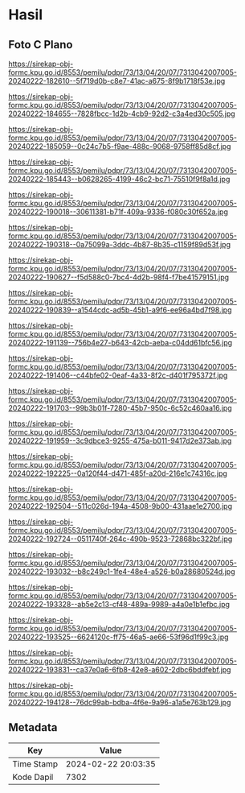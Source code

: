 # Hasil

## Foto C Plano

https://sirekap-obj-formc.kpu.go.id/8553/pemilu/pdpr/73/13/04/20/07/7313042007005-20240222-182610--5f719d0b-c8e7-41ac-a675-8f9b1718f53e.jpg

https://sirekap-obj-formc.kpu.go.id/8553/pemilu/pdpr/73/13/04/20/07/7313042007005-20240222-184655--7828fbcc-1d2b-4cb9-92d2-c3a4ed30c505.jpg

https://sirekap-obj-formc.kpu.go.id/8553/pemilu/pdpr/73/13/04/20/07/7313042007005-20240222-185059--0c24c7b5-f9ae-488c-9068-9758ff85d8cf.jpg

https://sirekap-obj-formc.kpu.go.id/8553/pemilu/pdpr/73/13/04/20/07/7313042007005-20240222-185443--b0628265-4199-46c2-bc71-75510f9f8a1d.jpg

https://sirekap-obj-formc.kpu.go.id/8553/pemilu/pdpr/73/13/04/20/07/7313042007005-20240222-190018--30611381-b71f-409a-9336-f080c30f652a.jpg

https://sirekap-obj-formc.kpu.go.id/8553/pemilu/pdpr/73/13/04/20/07/7313042007005-20240222-190318--0a75099a-3ddc-4b87-8b35-c1159f89d53f.jpg

https://sirekap-obj-formc.kpu.go.id/8553/pemilu/pdpr/73/13/04/20/07/7313042007005-20240222-190627--f5d588c0-7bc4-4d2b-98f4-f7be41579151.jpg

https://sirekap-obj-formc.kpu.go.id/8553/pemilu/pdpr/73/13/04/20/07/7313042007005-20240222-190839--a1544cdc-ad5b-45b1-a9f6-ee96a4bd7f98.jpg

https://sirekap-obj-formc.kpu.go.id/8553/pemilu/pdpr/73/13/04/20/07/7313042007005-20240222-191139--756b4e27-b643-42cb-aeba-c04dd61bfc56.jpg

https://sirekap-obj-formc.kpu.go.id/8553/pemilu/pdpr/73/13/04/20/07/7313042007005-20240222-191406--c44bfe02-0eaf-4a33-8f2c-d401f795372f.jpg

https://sirekap-obj-formc.kpu.go.id/8553/pemilu/pdpr/73/13/04/20/07/7313042007005-20240222-191703--99b3b01f-7280-45b7-950c-6c52c460aa16.jpg

https://sirekap-obj-formc.kpu.go.id/8553/pemilu/pdpr/73/13/04/20/07/7313042007005-20240222-191959--3c9dbce3-9255-475a-b011-9417d2e373ab.jpg

https://sirekap-obj-formc.kpu.go.id/8553/pemilu/pdpr/73/13/04/20/07/7313042007005-20240222-192225--0a120f44-d471-485f-a20d-216e1c74316c.jpg

https://sirekap-obj-formc.kpu.go.id/8553/pemilu/pdpr/73/13/04/20/07/7313042007005-20240222-192504--511c026d-194a-4508-9b00-431aae1e2700.jpg

https://sirekap-obj-formc.kpu.go.id/8553/pemilu/pdpr/73/13/04/20/07/7313042007005-20240222-192724--0511740f-264c-490b-9523-72868bc322bf.jpg

https://sirekap-obj-formc.kpu.go.id/8553/pemilu/pdpr/73/13/04/20/07/7313042007005-20240222-193032--b8c249c1-1fe4-48e4-a526-b0a28680524d.jpg

https://sirekap-obj-formc.kpu.go.id/8553/pemilu/pdpr/73/13/04/20/07/7313042007005-20240222-193328--ab5e2c13-cf48-489a-9989-a4a0e1b1efbc.jpg

https://sirekap-obj-formc.kpu.go.id/8553/pemilu/pdpr/73/13/04/20/07/7313042007005-20240222-193525--6624120c-ff75-46a5-ae66-53f96d1f99c3.jpg

https://sirekap-obj-formc.kpu.go.id/8553/pemilu/pdpr/73/13/04/20/07/7313042007005-20240222-193831--ca37e0a6-6fb8-42e8-a602-2dbc6bddfebf.jpg

https://sirekap-obj-formc.kpu.go.id/8553/pemilu/pdpr/73/13/04/20/07/7313042007005-20240222-194128--76dc99ab-bdba-4f6e-9a96-a1a5e763b129.jpg


## Metadata

| Key        | Value               |
| ---------- | ------------------- |
| Time Stamp | 2024-02-22 20:03:35 |
| Kode Dapil | 7302                |



